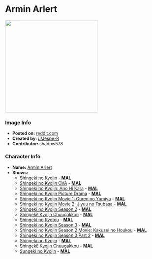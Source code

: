 # Armin Arlert

<img src="https://raw.githubusercontent.com/shadow578/Project-Padoru/master/Padoru/U_Jespe-R/attack-on-titan-armin-arlert-jesper.png" height="300">

### Image Info
* **Posted on:**     [reddit.com](https://www.reddit.com/r/Padoru/comments/ezvtqm/daily_padoru_37_armin_arlert_attack_on_titan/)
* **Created by:**    [u/Jespe-R](https://github.com/shadow578/Project-Padoru/blob/master/table-of-contents/creators/uJespeR.md)
* **Contributor:**   shadow578

### Character Info
* **Name:**   [Armin Arlert](https://myanimelist.net/character/46494)
* **Shows:**
  * [Shingeki no Kyojin](https://github.com/shadow578/Project-Padoru/blob/master/table-of-contents/shows/ShingekinoKyojin.md) - [__MAL__](https://myanimelist.net/anime/16498/Shingeki_no_Kyojin)
  * [Shingeki no Kyojin OVA](https://github.com/shadow578/Project-Padoru/blob/master/table-of-contents/shows/ShingekinoKyojinOVA.md) - [__MAL__](https://myanimelist.net/anime/18397/Shingeki_no_Kyojin_OVA)
  * [Shingeki no Kyojin: Ano Hi Kara](https://github.com/shadow578/Project-Padoru/blob/master/table-of-contents/shows/ShingekinoKyojinAnoHiKara.md) - [__MAL__](https://myanimelist.net/anime/19285/Shingeki_no_Kyojin__Ano_Hi_Kara)
  * [Shingeki no Kyojin Picture Drama](https://github.com/shadow578/Project-Padoru/blob/master/table-of-contents/shows/ShingekinoKyojinPictureDrama.md) - [__MAL__](https://myanimelist.net/anime/19391/Shingeki_no_Kyojin_Picture_Drama)
  * [Shingeki no Kyojin Movie 1: Guren no Yumiya](https://github.com/shadow578/Project-Padoru/blob/master/table-of-contents/shows/ShingekinoKyojinMovie1GurennoYumiya.md) - [__MAL__](https://myanimelist.net/anime/23775/Shingeki_no_Kyojin_Movie_1__Guren_no_Yumiya)
  * [Shingeki no Kyojin Movie 2: Jiyuu no Tsubasa](https://github.com/shadow578/Project-Padoru/blob/master/table-of-contents/shows/ShingekinoKyojinMovie2JiyuunoTsubasa.md) - [__MAL__](https://myanimelist.net/anime/23777/Shingeki_no_Kyojin_Movie_2__Jiyuu_no_Tsubasa)
  * [Shingeki no Kyojin Season 2](https://github.com/shadow578/Project-Padoru/blob/master/table-of-contents/shows/ShingekinoKyojinSeason2.md) - [__MAL__](https://myanimelist.net/anime/25777/Shingeki_no_Kyojin_Season_2)
  * [Shingeki! Kyojin Chuugakkou](https://github.com/shadow578/Project-Padoru/blob/master/table-of-contents/shows/ShingekiKyojinChuugakkou.md) - [__MAL__](https://myanimelist.net/anime/31374/Shingeki_Kyojin_Chuugakkou)
  * [Shingeki no Kyotou](https://github.com/shadow578/Project-Padoru/blob/master/table-of-contents/shows/ShingekinoKyotou.md) - [__MAL__](https://myanimelist.net/anime/35122/Shingeki_no_Kyotou)
  * [Shingeki no Kyojin Season 3](https://github.com/shadow578/Project-Padoru/blob/master/table-of-contents/shows/ShingekinoKyojinSeason3.md) - [__MAL__](https://myanimelist.net/anime/35760/Shingeki_no_Kyojin_Season_3)
  * [Shingeki no Kyojin Season 2 Movie: Kakusei no Houkou](https://github.com/shadow578/Project-Padoru/blob/master/table-of-contents/shows/ShingekinoKyojinSeason2MovieKakuseinoHoukou.md) - [__MAL__](https://myanimelist.net/anime/36702/Shingeki_no_Kyojin_Season_2_Movie__Kakusei_no_Houkou)
  * [Shingeki no Kyojin Season 3 Part 2](https://github.com/shadow578/Project-Padoru/blob/master/table-of-contents/shows/ShingekinoKyojinSeason3Part2.md) - [__MAL__](https://myanimelist.net/anime/38524/Shingeki_no_Kyojin_Season_3_Part_2)
  * [Shingeki no Kyojin](https://github.com/shadow578/Project-Padoru/blob/master/table-of-contents/shows/ShingekinoKyojin.md) - [__MAL__](https://myanimelist.net/manga/23390/Shingeki_no_Kyojin)
  * [Shingeki! Kyojin Chuugakkou](https://github.com/shadow578/Project-Padoru/blob/master/table-of-contents/shows/ShingekiKyojinChuugakkou.md) - [__MAL__](https://myanimelist.net/manga/36535/Shingeki_Kyojin_Chuugakkou)
  * [Sungeki no Kyojin](https://github.com/shadow578/Project-Padoru/blob/master/table-of-contents/shows/SungekinoKyojin.md) - [__MAL__](https://myanimelist.net/manga/63907/Sungeki_no_Kyojin)


